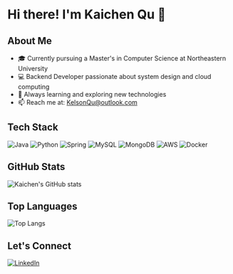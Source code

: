# Hi there! I'm Kaichen Qu 👋

## About Me

- 🎓 Currently pursuing a Master's in Computer Science at Northeastern University
- 💻 Backend Developer passionate about system design and cloud computing
- 🌱 Always learning and exploring new technologies
- 📫 Reach me at: KelsonQu@outlook.com

## Tech Stack

![Java](https://img.shields.io/badge/Java-ED8B00?style=for-the-badge&logo=openjdk&logoColor=white)
![Python](https://img.shields.io/badge/Python-3776AB?style=for-the-badge&logo=python&logoColor=white)
![Spring](https://img.shields.io/badge/Spring-6DB33F?style=for-the-badge&logo=spring&logoColor=white)
![MySQL](https://img.shields.io/badge/MySQL-00000F?style=for-the-badge&logo=mysql&logoColor=white)
![MongoDB](https://img.shields.io/badge/MongoDB-4EA94B?style=for-the-badge&logo=mongodb&logoColor=white)
![AWS](https://img.shields.io/badge/AWS-232F3E?style=for-the-badge&logo=amazon-aws&logoColor=white)
![Docker](https://img.shields.io/badge/Docker-2496ED?style=for-the-badge&logo=docker&logoColor=white)

## GitHub Stats

![Kaichen's GitHub stats](https://github-readme-stats.vercel.app/api?username=KaichenQu&show_icons=true&theme=dracula)

## Top Languages

![Top Langs](https://github-readme-stats.vercel.app/api/top-langs/?username=KaichenQu&layout=compact&theme=dracula)

## Let's Connect

[![LinkedIn](https://img.shields.io/badge/LinkedIn-0077B5?style=for-the-badge&logo=linkedin&logoColor=white)](https://linkedin.com/in/YOUR_LINKEDIN_USERNAME)
